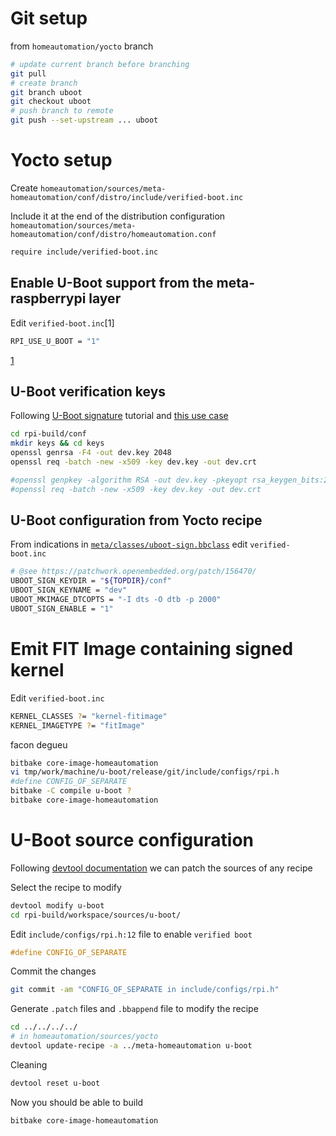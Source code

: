 <!-- 
@see https://github.com/ARM-software/u-boot/blob/master/doc/uImage.FIT/verified-boot.txt

@see https://git.yoctoproject.org/cgit.cgi/poky/plain/meta/classes/uboot-sign.bbclass
@see https://wiki.yoctoproject.org/wiki/TipsAndTricks/Patching_the_source_for_a_recipe
@see https://github.com/ARM-software/u-boot/blob/master/doc/uImage.FIT/signature.txt
-->

# Git setup

from `homeautomation/yocto` branch
```bash
# update current branch before branching
git pull
# create branch
git branch uboot
git checkout uboot
# push branch to remote
git push --set-upstream ... uboot
```

# Yocto setup

Create `homeautomation/sources/meta-homeautomation/conf/distro/include/verified-boot.inc`

Include it at the end of the distribution configuration `homeautomation/sources/meta-homeautomation/conf/distro/homeautomation.conf`
```bash
require include/verified-boot.inc
```

## Enable U-Boot support from the meta-raspberrypi layer
Edit `verified-boot.inc`[1]
```bash
RPI_USE_U_BOOT = "1"
```
[1](https://meta-raspberrypi.readthedocs.io/en/latest/extra-build-config.html#boot-to-u-boot)

## U-Boot verification keys
Following [U-Boot signature](https://github.com/ARM-software/u-boot/blob/master/doc/uImage.FIT/signature.txt) tutorial and [this use case](https://patchwork.openembedded.org/patch/156470/)
```bash
cd rpi-build/conf
mkdir keys && cd keys
openssl genrsa -F4 -out dev.key 2048
openssl req -batch -new -x509 -key dev.key -out dev.crt

#openssl genpkey -algorithm RSA -out dev.key -pkeyopt rsa_keygen_bits:2048 -pkeyopt rsa_keygen_pubexp:6553
#openssl req -batch -new -x509 -key dev.key -out dev.crt
```

## U-Boot configuration from Yocto recipe 
From indications in [`meta/classes/uboot-sign.bbclass`](https://git.yoctoproject.org/cgit.cgi/poky/plain/meta/classes/uboot-sign.bbclass) edit `verified-boot.inc`
```bash
# @see https://patchwork.openembedded.org/patch/156470/
UBOOT_SIGN_KEYDIR = "${TOPDIR}/conf"
UBOOT_SIGN_KEYNAME = "dev"
UBOOT_MKIMAGE_DTCOPTS = "-I dts -O dtb -p 2000"
UBOOT_SIGN_ENABLE = "1"
```

# Emit FIT Image containing signed kernel
Edit `verified-boot.inc`
```bash
KERNEL_CLASSES ?= "kernel-fitimage"
KERNEL_IMAGETYPE ?= "fitImage"
```

facon degueu
```bash
bitbake core-image-homeautomation
vi tmp/work/machine/u-boot/release/git/include/configs/rpi.h
#define CONFIG_OF_SEPARATE
bitbake -C compile u-boot ?
bitbake core-image-homeautomation
```

# U-Boot source configuration
Following [devtool documentation](https://wiki.yoctoproject.org/wiki/TipsAndTricks/Patching_the_source_for_a_recipe) we can patch the sources of any recipe

Select the recipe to modify
```bash
devtool modify u-boot
cd rpi-build/workspace/sources/u-boot/
```

Edit `include/configs/rpi.h:12` file to enable `verified boot`
```c
#define CONFIG_OF_SEPARATE
```

Commit the changes
```bash
git commit -am "CONFIG_OF_SEPARATE in include/configs/rpi.h"
```

Generate `.patch` files and `.bbappend` file to modify the recipe
```bash
cd ../../../../
# in homeautomation/sources/yocto
devtool update-recipe -a ../meta-homeautomation u-boot
```

Cleaning
```bash
devtool reset u-boot
```

Now you should be able to build
```bash
bitbake core-image-homeautomation
```